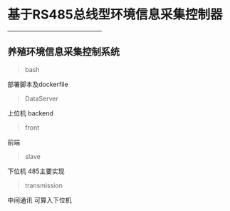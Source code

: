
# 基于RS485总线型环境信息采集控制器

<hr width=42%>

## 养殖环境信息采集控制系统

> bash

部署脚本及dockerfile

> DataServer

上位机 backend

> front

前端

> slave 

下位机 485主要实现

> transmission

中间通讯 可算入下位机

